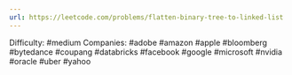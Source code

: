 ```yaml
---
url: https://leetcode.com/problems/flatten-binary-tree-to-linked-list
---
```


Difficulty: #medium
Companies: #adobe #amazon #apple #bloomberg #bytedance #coupang #databricks #facebook #google #microsoft #nvidia #oracle #uber #yahoo